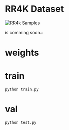 # RR4K Dataset
![RR4k Samples](./img/rr4k_samples.png)

is comming soon~

# weights

# train
    python train.py
# val
    python test.py
